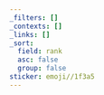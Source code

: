 ```yaml
---
_filters: []
_contexts: []
_links: []
_sort:
  field: rank
  asc: false
  group: false
sticker: emoji//1f3a5
---
```

